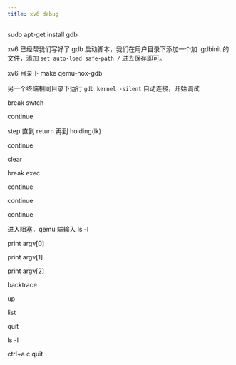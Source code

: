 ```yaml
---
title: xv6 debug
---
```


sudo apt-get install gdb

xv6 已经帮我们写好了 gdb 启动脚本，我们在用户目录下添加一个加 .gdbinit 的文件，添加 `set auto-load safe-path /` 进去保存即可。

xv6 目录下 make qemu-nox-gdb

另一个终端相同目录下运行 `gdb kernel -silent` 自动连接，开始调试

break swtch

continue

step 直到 return 再到 holding(lk)

continue

clear

break exec

continue

continue

continue

进入阻塞，qemu 端输入 ls -l

print argv[0]

print argv[1]

print argv[2]

backtrace

up

list 

quit

ls -l

ctrl+a c quit  